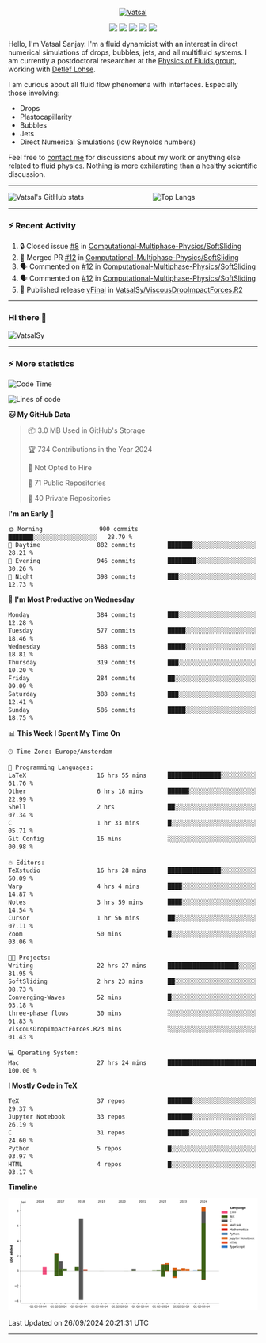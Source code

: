 <center>

[<img alt="Vatsal" width="200px" src="https://www.dropbox.com/s/dxyybgtblo8er6h/Logo_Vatsal_Vector.png?raw=1">](https://www.vatsalsanjay.com)

[<img src="https://img.shields.io/badge/googlescholar-4285F4?&style=for-the-badge&logo=googlescholar&logoColor=white">](https://scholar.google.com/citations?hl=en&user=67aQviYAAAAJ)
[<img src="https://img.shields.io/static/v1.svg?&style=for-the-badge&logo=ResearchGate&label=&message=ResearchGate&logoColor=white&color=green">](https://www.researchgate.net/profile/Vatsal-Sanjay-2)
[<img src="https://img.shields.io/badge/twitter-1DA1F2?&style=for-the-badge&logo=twitter&logoColor=white">](https://twitter.com/VatsalSanjay)
[<img src="https://img.shields.io/badge/linkedin-0A66C2?&style=for-the-badge&logo=linkedin">](https://www.linkedin.com/in/vatsalsanjay/)
[<img src="https://img.shields.io/badge/orcid-A6CE39?&style=for-the-badge&logo=orcid&logoColor=white">](https://orcid.org/0000-0002-4293-6099)

</center>

Hello, I'm Vatsal Sanjay. I'm a fluid dynamicist with an interest in direct numerical simulations of drops, bubbles, jets, and all multifluid systems. I am currently a postdoctoral researcher at the [Physics of Fluids group](https://pof.tnw.utwente.nl), working with [Detlef Lohse](https://en.wikipedia.org/wiki/Detlef_Lohse). 

I am curious about all fluid flow phenomena with interfaces. Especially those involving:

- Drops
- Plastocapillarity
- Bubbles
- Jets
- Direct Numerical Simulations (low Reynolds numbers)

Feel free to [contact me](mailto:contact@vatsalsanjay.com) for discussions about my work or anything else related to fluid physics. Nothing is more exhilarating than a healthy scientific discussion.

<!-- ![Vatsal's GitHub stats](https://github-readme-stats-xi-wine-74.vercel.app/api?username=VatsalSy&show_icons=true&theme=vision-friendly-dark)

![Top Langs](https://github-readme-stats-xi-wine-74.vercel.app/api/top-langs/?username=VatsalSy&layout=compact&theme=vision-friendly-dark) -->

---
<div style="display: flex; justify-content: space-between;">
    <img src="https://github-readme-stats-xi-wine-74.vercel.app/api?username=VatsalSy&show_icons=true&theme=vision-friendly-dark" alt="Vatsal's GitHub stats" style="width: 55%;">
    <img src="https://github-readme-stats-xi-wine-74.vercel.app/api/top-langs/?username=VatsalSy&layout=compact&theme=vision-friendly-dark" alt="Top Langs" style="width: 42%;">
</div>

---

### :zap: Recent Activity

<!--START_SECTION:activity-->
1. 🔒 Closed issue [#8](https://github.com/Computational-Multiphase-Physics/SoftSliding/issues/8) in [Computational-Multiphase-Physics/SoftSliding](https://github.com/Computational-Multiphase-Physics/SoftSliding)
2. 🎉 Merged PR [#12](https://github.com/Computational-Multiphase-Physics/SoftSliding/pull/12) in [Computational-Multiphase-Physics/SoftSliding](https://github.com/Computational-Multiphase-Physics/SoftSliding)
3. 🗣 Commented on [#12](https://github.com/Computational-Multiphase-Physics/SoftSliding/pull/12#issuecomment-2376998791) in [Computational-Multiphase-Physics/SoftSliding](https://github.com/Computational-Multiphase-Physics/SoftSliding)
4. 🗣 Commented on [#12](https://github.com/Computational-Multiphase-Physics/SoftSliding/pull/12#issuecomment-2376799364) in [Computational-Multiphase-Physics/SoftSliding](https://github.com/Computational-Multiphase-Physics/SoftSliding)
5. 🚀 Published release [vFinal](https://github.com/VatsalSy/ViscousDropImpactForces.R2/releases/tag/vFinal) in [VatsalSy/ViscousDropImpactForces.R2](https://github.com/VatsalSy/ViscousDropImpactForces.R2)
<!--END_SECTION:activity-->
---

### Hi there 👋
<p align="left"> <img src="https://komarev.com/ghpvc/?username=VatsalSy&label=Profile%20views&color=orange&style=for-the-badge" alt="VatsalSy" /> </p>

---
### :zap: More statistics

<!--START_SECTION:waka-->
![Code Time](http://img.shields.io/badge/Code%20Time-358%20hrs%2042%20mins-blue)

![Lines of code](https://img.shields.io/badge/From%20Hello%20World%20I%27ve%20Written-23.8%20million%20lines%20of%20code-blue)

**🐱 My GitHub Data** 

> 📦 3.0 MB Used in GitHub's Storage 
 > 
> 🏆 734 Contributions in the Year 2024
 > 
> 🚫 Not Opted to Hire
 > 
> 📜 71 Public Repositories 
 > 
> 🔑 40 Private Repositories 
 > 
**I'm an Early 🐤** 

```text
🌞 Morning                900 commits         ███████░░░░░░░░░░░░░░░░░░   28.79 % 
🌆 Daytime                882 commits         ███████░░░░░░░░░░░░░░░░░░   28.21 % 
🌃 Evening                946 commits         ████████░░░░░░░░░░░░░░░░░   30.26 % 
🌙 Night                  398 commits         ███░░░░░░░░░░░░░░░░░░░░░░   12.73 % 
```
📅 **I'm Most Productive on Wednesday** 

```text
Monday                   384 commits         ███░░░░░░░░░░░░░░░░░░░░░░   12.28 % 
Tuesday                  577 commits         █████░░░░░░░░░░░░░░░░░░░░   18.46 % 
Wednesday                588 commits         █████░░░░░░░░░░░░░░░░░░░░   18.81 % 
Thursday                 319 commits         ███░░░░░░░░░░░░░░░░░░░░░░   10.20 % 
Friday                   284 commits         ██░░░░░░░░░░░░░░░░░░░░░░░   09.09 % 
Saturday                 388 commits         ███░░░░░░░░░░░░░░░░░░░░░░   12.41 % 
Sunday                   586 commits         █████░░░░░░░░░░░░░░░░░░░░   18.75 % 
```


📊 **This Week I Spent My Time On** 

```text
🕑︎ Time Zone: Europe/Amsterdam

💬 Programming Languages: 
LaTeX                    16 hrs 55 mins      ███████████████░░░░░░░░░░   61.76 % 
Other                    6 hrs 18 mins       ██████░░░░░░░░░░░░░░░░░░░   22.99 % 
Shell                    2 hrs               ██░░░░░░░░░░░░░░░░░░░░░░░   07.34 % 
C                        1 hr 33 mins        █░░░░░░░░░░░░░░░░░░░░░░░░   05.71 % 
Git Config               16 mins             ░░░░░░░░░░░░░░░░░░░░░░░░░   00.98 % 

🔥 Editors: 
TeXstudio                16 hrs 28 mins      ███████████████░░░░░░░░░░   60.09 % 
Warp                     4 hrs 4 mins        ████░░░░░░░░░░░░░░░░░░░░░   14.87 % 
Notes                    3 hrs 59 mins       ████░░░░░░░░░░░░░░░░░░░░░   14.54 % 
Cursor                   1 hr 56 mins        ██░░░░░░░░░░░░░░░░░░░░░░░   07.11 % 
Zoom                     50 mins             █░░░░░░░░░░░░░░░░░░░░░░░░   03.06 % 

🐱‍💻 Projects: 
Writing                  22 hrs 27 mins      ████████████████████░░░░░   81.95 % 
SoftSliding              2 hrs 23 mins       ██░░░░░░░░░░░░░░░░░░░░░░░   08.73 % 
Converging-Waves         52 mins             █░░░░░░░░░░░░░░░░░░░░░░░░   03.18 % 
three-phase flows        30 mins             ░░░░░░░░░░░░░░░░░░░░░░░░░   01.83 % 
ViscousDropImpactForces.R23 mins             ░░░░░░░░░░░░░░░░░░░░░░░░░   01.43 % 

💻 Operating System: 
Mac                      27 hrs 24 mins      █████████████████████████   100.00 % 
```

**I Mostly Code in TeX** 

```text
TeX                      37 repos            ███████░░░░░░░░░░░░░░░░░░   29.37 % 
Jupyter Notebook         33 repos            ███████░░░░░░░░░░░░░░░░░░   26.19 % 
C                        31 repos            ██████░░░░░░░░░░░░░░░░░░░   24.60 % 
Python                   5 repos             █░░░░░░░░░░░░░░░░░░░░░░░░   03.97 % 
HTML                     4 repos             █░░░░░░░░░░░░░░░░░░░░░░░░   03.17 % 
```



**Timeline**

![Lines of Code chart](https://raw.githubusercontent.com/VatsalSy/VatsalSy/main/assets/bar_graph.png)


 Last Updated on 26/09/2024 20:21:31 UTC
<!--END_SECTION:waka-->
---
